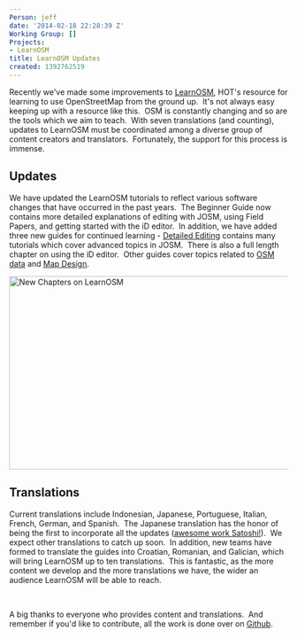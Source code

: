 ```yaml
---
Person: jeff
date: '2014-02-18 22:28:39 Z'
Working Group: []
Projects:
- LearnOSM
title: LearnOSM Updates
created: 1392762519
---
```

<p class="p1">Recently we've made some improvements to <a href="http://learnosm.org/en/" target="_blank">LearnOSM</a>, HOT's resource for learning to use OpenStreetMap from the ground up.&nbsp; It's not always easy keeping up with a resource like this.&nbsp; OSM is constantly changing and so are the tools which we aim to teach.&nbsp; With seven translations (and counting), updates to LearnOSM must be coordinated among a diverse group of content creators and translators.&nbsp; Fortunately, the support for this process is immense.</p><h2 class="p1">Updates</h2><p class="p1">We have updated the LearnOSM tutorials to reflect various software changes that have occurred in the past years.&nbsp; The Beginner Guide now contains more detailed explanations of editing with JOSM, using Field Papers, and getting started with the iD editor.&nbsp; In addition, we have added three new guides for continued learning - <a href="http://learnosm.org/en/editing/" target="_blank">Detailed Editing</a> contains many tutorials which cover advanced topics in JOSM.&nbsp; There is also a full length chapter on using the iD editor.&nbsp; Other guides cover topics related to <a href="http://learnosm.org/en/osm-data/" target="_blank">OSM data</a> and <a href="http://learnosm.org/en/map-design/" target="_blank">Map Design</a>.</p><p class="p1"><img class="image-large" title="New Chapters on LearnOSM" src="/sites/default/files/styles/large/public/new_learn_osm.png?itok=ulgHXhHL" alt="New Chapters on LearnOSM" height="349" width="510"></p><h2 class="p1">Translations</h2><p class="p1">Current translations include Indonesian, Japanese, Portuguese, Italian, French, German, and Spanish.&nbsp; The Japanese translation has the honor of being the first to incorporate all the updates (<a href="http://learnosm.org/jp/" target="_blank">awesome work Satoshi!</a>).&nbsp; We expect other translations to catch up soon.&nbsp; In addition, new teams have formed to translate the guides into Croatian, Romanian, and Galician, which will bring LearnOSM up to ten translations.&nbsp; This is fantastic, as the more content we develop and the more translations we have, the wider an audience LearnOSM will be able to reach.&nbsp;</p><p class="p1">&nbsp;</p><p class="p1">A big thanks to everyone who provides content and translations.&nbsp; And remember if you'd like to contribute, all the work is done over on <a href="https://github.com/hotosm/learnosm" target="_blank">Github</a>.</p>
